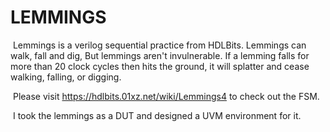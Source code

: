 # LEMMINGS

​		Lemmings is a verilog sequential practice from HDLBits. Lemmings can walk, fall and dig, But lemmings aren't invulnerable. If a lemming falls for more than 20 clock cycles then hits the ground, it will splatter and cease walking, falling, or digging.

​		Please visit https://hdlbits.01xz.net/wiki/Lemmings4 to check out the FSM.

​		I took the lemmings as a DUT and designed a UVM environment for it.

